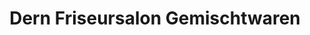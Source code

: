 ---
title: "Dern Friseursalon Gemischtwaren"
url: /langgoens/dern-friseursalon-gemischtwaren/
shop: Friseur
---
